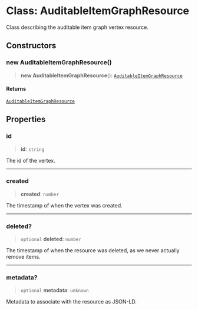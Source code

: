 # Class: AuditableItemGraphResource

Class describing the auditable item graph vertex resource.

## Constructors

### new AuditableItemGraphResource()

> **new AuditableItemGraphResource**(): [`AuditableItemGraphResource`](AuditableItemGraphResource.md)

#### Returns

[`AuditableItemGraphResource`](AuditableItemGraphResource.md)

## Properties

### id

> **id**: `string`

The id of the vertex.

***

### created

> **created**: `number`

The timestamp of when the vertex was created.

***

### deleted?

> `optional` **deleted**: `number`

The timestamp of when the resource was deleted, as we never actually remove items.

***

### metadata?

> `optional` **metadata**: `unknown`

Metadata to associate with the resource as JSON-LD.
